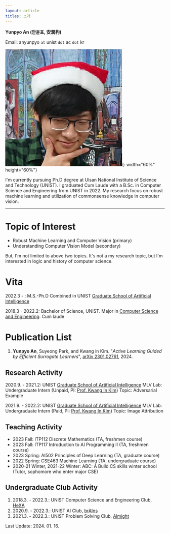 ```yaml
---
layout: article
titles: 소개
---
```


**Yunpyo An (안윤표, 安潤杓)**

Email: anyunpyo `at` unist `dot` ac `dot` kr

<div class="grid-container">
<div class="grid grid--p-3">
<div class="cell cell--12 cell--md-10 cell--lg-4" markdown="1">

![Profile](/assets/images/YunpyoAn_profile.jpg){: width="60%" height="60%"} 

</div>
<div class="cell cell--12 cell--md-10 cell--lg-8" markdown="1">

I'm currently pursuing Ph.D degree at Ulsan National Institute of Science and Technology (UNIST). I graduated Cum Laude with a B.Sc. in Computer Science and Engineering from UNIST in 2022. My research focus on robust machine learning and utilization of commonsense knowledge in computer vision. 

</div>

</div>
</div>

---

# Topic of Interest

- Robust Machine Learning and Computer Vision (primary)
- Understanding Computer Vision Model (secondary)

But, I'm not limited to above two topics. It's not a my research topic, but I'm interested in logic and history of computer science.

# Vita

2022.3 - : M.S.-Ph.D Combined in UNIST [Graduate School of Artificial Intelligence](https://aigs.unist.ac.kr/web/index.php)

2018.3 - 2022.2: Bachelor of Science, UNIST. Major in [Computer Science and Engineering](https://cse.unist.ac.kr). Cum laude

# Publication List

1. **Yunpyo An**, Suyeong Park, and Kwang in Kim. "*Active Learning Guided by Efficient Surrogate Learners*", [arXiv 2301.02761](https://arxiv.org/abs/2301.02761), 2024.

## Research Activity

2020.9. - 2021.2: UNIST [Graduate School of Artificial Intelligence](https://aigs.unist.ac.kr) MLV Lab: Undergraduate Intern (Unpaid, PI: [Prof. Kwang In Kim](https://sites.google.com/view/kimki))
Topic: Adversarial Example

2021.9. - 2022.2: UNIST [Graduate School of Artificial Intelligence](https://aigs.unist.ac.kr) MLV Lab: Undergraduate Intern (Paid, PI: [Prof. Kwang In Kim](https://sites.google.com/view/kimki))
Topic: Image Attribution

## Teaching Activity

- 2023 Fall: ITP112 Discrete Mathematics (TA, freshmen course)
- 2023 Fall: ITP117 Introduction to AI Programming Ⅱ (TA, freshmen course)
- 2023 Spring: AI502 Principles of Deep Learning (TA, graduate course)
- 2022 Spring: CSE463 Machine Learning (TA, undergraduate course)
- 2020-21 Winter, 2021-22 Winter: ABC: A Build CS skills winter school (Tutor, sophomore who enter major CSE)

## Undergraduate Club Activity

1. 2018.3. - 2022.3.: UNIST Computer Science and Engineering Club, [HeXA](http://www.hexa.pro)
2. 2020.9. - 2022.3.: UNIST AI Club, [brAIns](https://unist-brains.github.io)
3. 2021.3. - 2022.3.: UNIST Problem Solving Club, [Almight](https://unist-almight.github.io)

Last Update: 2024. 01. 16.